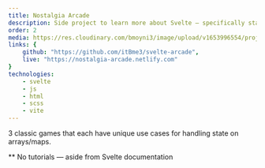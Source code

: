 ```yaml
---
title: Nostalgia Arcade
description: Side project to learn more about Svelte — specifically state management.
order: 2
media: https://res.cloudinary.com/bmoyni3/image/upload/v1653996554/projects/arcade-favicon_tgffgn.png
links: {
	github: "https://github.com/itBme3/svelte-arcade",
	live: "https://nostalgia-arcade.netlify.com"
}
technologies: 
    - svelte
    - js
    - html
    - scss
    - vite
---
```


3 classic games that each have unique use cases for handling state on arrays/maps.

\*\* No tutorials — aside from Svelte documentation
